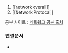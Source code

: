 ---
---



1. [[network overall]]
2. [[Network Protocal]]




공부 사이트 : [네트워크 공부 출처](http://www.kocw.net/home/cview.do?cid=6b984f376cfb8f70)

### 연결문서
- 
